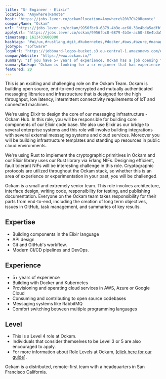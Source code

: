 ```yaml
---
title: "Sr Engineer - Elixir"
location: "Anywhere|Remote"
host: "https://jobs.lever.co/ockam?location=Anywhere%20%7C%20Remote"
companyName: "Ockam"
url: "https://jobs.lever.co/ockam/9956fbc8-6879-4b3e-ac60-38e4bda5adfb"
applyUrl: "https://jobs.lever.co/ockam/9956fbc8-6879-4b3e-ac60-38e4bda5adfb/apply"
timestamp: 1613433600000
hashtags: "#ui/ux,#rustlang,#git,#kubernetes,#docker,#aws,#azure,#management,#operations"
jobType: "software"
logoUrl: "https://jobboard-logos-bucket.s3.eu-central-1.amazonaws.com/ockam"
companyWebsite: "https://www.ockam.io/"
summary: "If you have 5+ years of experience, Ockam has a job opening for a sr engineer"
summaryBackup: "Ockam is looking for a sr engineer that has experience in: #ui/ux, #rustlang, #git."
featured: 20
---
```


This is an exciting and challenging role on the Ockam Team. Ockam is building open source, end-to-end encrypted and mutually authenticated messaging libraries and infrastructure that is designed for the high throughput, low latency, intermittent connectivity requirements of IoT and connected machines.

We're using Elixir to design the core of our messaging infrastructure - Ockam Hub. In this role, you will be responsible for building core components of our Elixir code base. We also use Elixir as our bridge to several enterprise systems and this role will involve building integrations with several external messaging systems and cloud services. Moreover you will be building infrastructure templates and standing up resources in public cloud environments. 

We're using Rust to implement the cryptographic primitives in Ockam and our Elixir library uses our Rust library via Erlang NIFs. Designing efficient, fault tolerant NIFs will be interesting challenge in this role. Cryptographic protocols are utilized throughout the Ockam stack, so whether this is an area of experience or experimentation in your past, you will be challenged.

Ockam is a small and extremely senior team. This role involves architecture, interface design, writing code, responsibility for testing, and publishing documentation. Everyone on the Ockam team takes responsibility for their parts from end-to-end, including the creation of long term objectives, issues in GitHub, task management, and summaries of key results.

## Expertise

*   Building components in the Elixir language
*   API design
*   Git and GitHub's workflow.
*   Modern CI/CD pipelines and DevOps.

## Experience

*   5+ years of experience
*   Building with Docker and Kubernetes
*   Provisioning and operating cloud services in AWS, Azure or Google Cloud
*   Consuming and contributing to open source codebases
*   Messaging systems like RabbitMQ 
*   Comfort switching between multiple programming languages

## Level

*   This is a Level 4 role at Ockam.
*   Individuals that consider themselves to be Level 3 or 5 are also encouraged to apply.
*   For more information about Role Levels at Ockam, \[[click here for our guide](https://www.ockam.io/learn/how-to-guides/high-performance-team/engineering_levels/)\].

Ockam is a distributed, remote-first team with a headquarters in San Francisco California.

